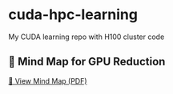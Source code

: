 # cuda-hpc-learning
My CUDA learning repo with H100 cluster code

## 📄 Mind Map for GPU Reduction

[🧠 View Mind Map (PDF)](docs/gpu_reduction_mindmap.pdf)

